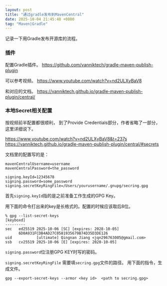 ```yaml
---
layout: post
title: "通过gradle发布到MavenCentral"
date: 2025-10-04 21:45:48 +0800
tag: "Maven|Gradle"
---
```


记录一下用Gradle发布开源库的流程。

### 插件
配置Gradle插件。
https://github.com/vanniktech/gradle-maven-publish-plugin

可以参考视频。
https://www.youtube.com/watch?v=nd2ULXyBaV8

和对应的文档。
https://vanniktech.github.io/gradle-maven-publish-plugin/central/

### 本地Secret相关配置

按视频前半配置都很顺利， 到了Provide Credentials部分，作者省略了一部分，这里详细说下。

https://www.youtube.com/watch?v=nd2ULXyBaV8&t=237s
https://vanniktech.github.io/gradle-maven-publish-plugin/central/#secrets

文档里的配置写的是：

```
mavenCentralUsername=username
mavenCentralPassword=the_password

signing.keyId=12345678
signing.password=some_password
signing.secretKeyRingFile=/Users/yourusername/.gnupg/secring.gpg
```

首先`signing.keyId`指的是之前准备工作生成的GPG Key。

用下面的命令打出来的key是长格式的。配置的时候应该取后8位。

```
% gpg --list-secret-keys
[keyboxd]
---------
sec   ed25519 2025-10-06 [SC] [expires: 2028-10-05]
      6D0A931FCDB4AD27C0581935679B74D35D3DE126
uid           [ultimate] Qingnan Jiang <jqn296763005@gmail.com>
ssb   cv25519 2025-10-06 [E] [expires: 2028-10-05]

```

`signing.password`位注册GPG KEY时写的密码。

`signing.secretKeyRingFile` 需要填`secring.gpg`文件的路径。 用下面的指令，生成文件。

`gpg --export-secret-keys --armor <key id>  <path to secring.gpg>
`